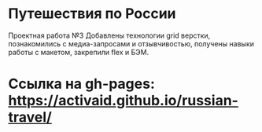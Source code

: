 # Путешествия по России

Проектная работа №3
Добавлены технологии grid верстки, познакомились с медиа-запросами и отзывчивостью,  получены навыки работы с макетом, закрепили flex и БЭМ.

Сcылка на gh-pages: https://activaid.github.io/russian-travel/
=======
